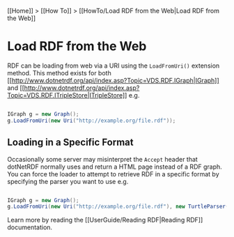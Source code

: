 [[Home]] > [[How To]] > [[HowTo/Load RDF from the Web|Load RDF from the Web]]

# Load RDF from the Web 

RDF can be loading from web via a URI using the `LoadFromUri()` extension method.  This method exists for both [[http://www.dotnetrdf.org/api/index.asp?Topic=VDS.RDF.IGraph|IGraph]] and [[http://www.dotnetrdf.org/api/index.asp?Topic=VDS.RDF.ITripleStore|ITripleStore]] e.g.

```csharp

IGraph g = new Graph();
g.LoadFromUri(new Uri("http://example.org/file.rdf"));
```

## Loading in a Specific Format 

Occasionally some server may misinterpret the `Accept` header that dotNetRDF normally uses and return a HTML page instead of a RDF graph.  You can force the loader to attempt to retrieve RDF in a specific format by specifying the parser you want to use e.g.

```csharp

IGraph g = new Graph();
g.LoadFromUri(new Uri("http://example.org/file.rdf"), new TurtleParser());
```

Learn more by reading the [[UserGuide/Reading RDF|Reading RDF]] documentation.